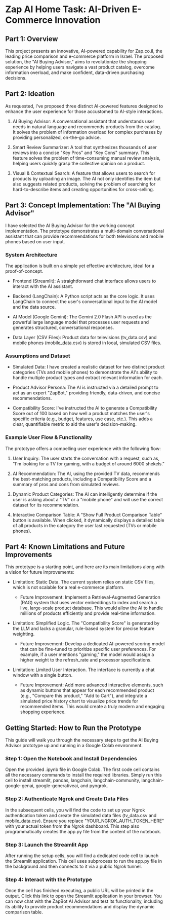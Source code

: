 
# Zap AI Home Task: AI-Driven E-Commerce Innovation

## Part 1: Overview

This project presents an innovative, AI-powered capability for Zap.co.il, the leading price comparison and e-commerce platform in Israel. The proposed solution, the "AI Buying Advisor," aims to revolutionize the shopping experience by helping users navigate a vast product catalog, overcome information overload, and make confident, data-driven purchasing decisions.

## Part 2: Ideation
As requested, I've proposed three distinct AI-powered features designed to enhance the user experience for those accustomed to AI-style interactions.

1. AI Buying Advisor: A conversational assistant that understands user needs in natural language and recommends products from the catalog. It solves the problem of information overload for complex purchases by providing personalized, on-the-go advice.

2. Smart Review Summarizer: A tool that synthesizes thousands of user reviews into a concise "Key Pros" and "Key Cons" summary. This feature solves the problem of time-consuming manual review analysis, helping users quickly grasp the collective opinion on a product.

3. Visual & Contextual Search: A feature that allows users to search for products by uploading an image. The AI not only identifies the item but also suggests related products, solving the problem of searching for hard-to-describe items and creating opportunities for cross-selling.

## Part 3: Concept Implementation: The "AI Buying Advisor"
I have selected the AI Buying Advisor for the working concept implementation. The prototype demonstrates a multi-domain conversational assistant that can provide recommendations for both televisions and mobile phones based on user input.

### System Architecture
The application is built on a simple yet effective architecture, ideal for a proof-of-concept.

- Frontend (Streamlit): A straightforward chat interface allows users to interact with the AI assistant.

- Backend (LangChain): A Python script acts as the core logic. It uses LangChain to connect the user's conversational input to the AI model and the data source.

- AI Model (Google Gemini): The Gemini 2.0 Flash API is used as the powerful large language model that processes user requests and generates structured, conversational responses.

- Data Layer (CSV Files): Product data for televisions (tv_data.csv) and mobile phones (mobile_data.csv) is stored in local, simulated CSV files.

### Assumptions and Dataset
- Simulated Data: I have created a realistic dataset for two distinct product categories (TVs and mobile phones) to demonstrate the AI's ability to handle multiple product types and extract relevant information for each.

- Product Advisor Persona: The AI is instructed via a detailed prompt to act as an expert "ZapBot," providing friendly, data-driven, and concise recommendations.

- Compatibility Score: I've instructed the AI to generate a Compatibility Score out of 100 based on how well a product matches the user's specific criteria (e.g., budget, features, use case, etc.). This adds a clear, quantifiable metric to aid the user's decision-making.

### Example User Flow & Functionality
The prototype offers a compelling user experience with the following flow:

1. User Inquiry: The user starts the conversation with a request, such as, "I'm looking for a TV for gaming, with a budget of around 6000 shekels."

2. AI Recommendation: The AI, using the provided TV data, recommends the best-matching products, including a Compatibility Score and a summary of pros and cons from simulated reviews.

3. Dynamic Product Categories: The AI can intelligently determine if the user is asking about a "TV" or a "mobile phone" and will use the correct dataset for its recommendation.

4. Interactive Comparison Table: A "Show Full Product Comparison Table" button is available. When clicked, it dynamically displays a detailed table of all products in the category the user last requested (TVs or mobile phones).

## Part 4: Known Limitations and Future Improvements
This prototype is a starting point, and here are its main limitations along with a vision for future improvements:

- Limitation: Static Data. The current system relies on static CSV files, which is not scalable for a real e-commerce platform.

    - Future Improvement: Implement a Retrieval-Augmented Generation (RAG) system that uses vector embeddings to index and search a live, large-scale product database. This would allow the AI to handle millions of products efficiently and provide real-time information.

- Limitation: Simplified Logic. The "Compatibility Score" is generated by the LLM and lacks a granular, rule-based system for precise feature weighting.

    - Future Improvement: Develop a dedicated AI-powered scoring model that can be fine-tuned to prioritize specific user preferences. For example, if a user mentions "gaming," the model would assign a higher weight to the refresh_rate and processor specifications.

- Limitation: Limited User Interaction. The interface is currently a chat window with a single button.

    - Future Improvement: Add more advanced interactive elements, such as dynamic buttons that appear for each recommended product (e.g., "Compare this product," "Add to Cart"), and integrate a simulated price history chart to visualize price trends for recommended items. This would create a truly modern and engaging shopping experience.


## Getting Started: How to Run the Prototype
This guide will walk you through the necessary steps to get the AI Buying Advisor prototype up and running in a Google Colab environment.

### Step 1: Open the Notebook and Install Dependencies
Open the provided .ipynb file in Google Colab. The first code cell contains all the necessary commands to install the required libraries. Simply run this cell to install streamlit, pandas, langchain, langchain-community, langchain-google-genai, google-generativeai, and pyngrok.

### Step 2: Authenticate Ngrok and Create Data Files
In the subsequent cells, you will find the code to set up your Ngrok authentication token and create the simulated data files (tv_data.csv and mobile_data.csv). Ensure you replace "YOUR_NGROK_AUTH_TOKEN_HERE" with your actual token from the Ngrok dashboard. This step also programmatically creates the app.py file from the content of the notebook.

### Step 3: Launch the Streamlit App
After running the setup cells, you will find a dedicated code cell to launch the Streamlit application. This cell uses subprocess to run the app.py file in the background and then connects to it via a public Ngrok tunnel.

### Step 4: Interact with the Prototype
Once the cell has finished executing, a public URL will be printed in the output. Click this link to open the Streamlit application in your browser. You can now chat with the ZapBot AI Advisor and test its functionality, including its ability to provide product recommendations and display the dynamic comparison table.